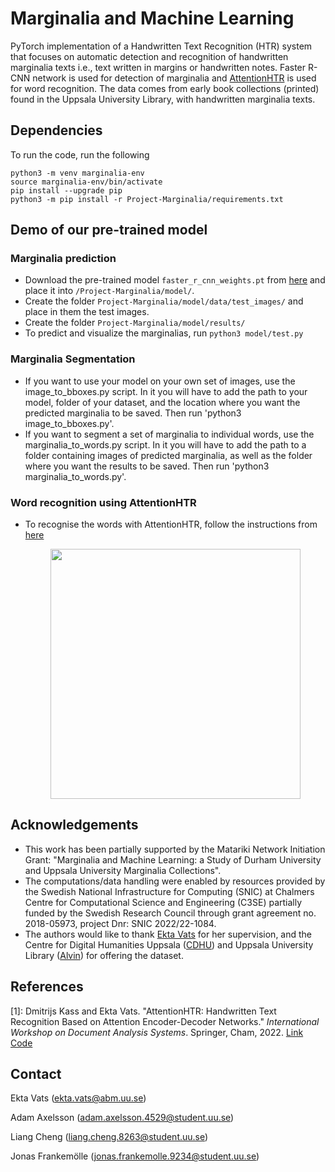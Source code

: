 # Marginalia and Machine Learning

PyTorch implementation of a Handwritten Text Recognition (HTR) system that focuses on automatic detection and recognition of handwritten marginalia texts i.e., text written in margins or handwritten notes. Faster R-CNN network is used for detection of marginalia and [AttentionHTR](https://github.com/dmitrijsk/AttentionHTR) is used for word recognition. The data comes from early book collections (printed) found in the Uppsala University Library, with handwritten marginalia texts.


## Dependencies 

To run the code, run the following

```
python3 -m venv marginalia-env
source marginalia-env/bin/activate
pip install --upgrade pip
python3 -m pip install -r Project-Marginalia/requirements.txt
```


## Demo of our pre-trained model

### Marginalia prediction
* Download the pre-trained model `faster_r_cnn_weights.pt` from [here](https://drive.google.com/drive/folders/1k2CxBbIyVp_7iq5-vQgBsP5nOtMSlSIj?usp=sharing) and place it into `/Project-Marginalia/model/`.
* Create the folder `Project-Marginalia/model/data/test_images/` and place in them the test images.
* Create the folder `Project-Marginalia/model/results/`
* To predict and visualize the marginalias, run ```python3 model/test.py```

### Marginalia Segmentation
* If you want to use your model on your own set of images, use the image_to_bboxes.py script. In it you will have to add the path to your model, folder of your dataset, and the location where you want the predicted marginalia to be saved. Then run 'python3 image_to_bboxes.py'.
* If you want to segment a set of marginalia to individual words, use the marginalia_to_words.py script. In it you will have to add the path to a folder containing images of predicted marginalia, as well as the folder where you want the results to be saved. Then run 'python3 marginalia_to_words.py'.

### Word recognition using AttentionHTR
* To recognise the words with AttentionHTR, follow the instructions from [here](https://github.com/dmitrijsk/AttentionHTR)

  <center><img src="https://user-images.githubusercontent.com/73716649/224288003-be1a65da-8e85-438b-b78a-ce5662fbf5f3.png" height="400" > 
 

## Acknowledgements
* This work has been partially supported by the Matariki Network Initiation Grant: "Marginalia and Machine Learning: a Study of Durham University and Uppsala University Marginalia Collections".
* The computations/data handling were enabled by resources provided by the Swedish National Infrastructure for Computing (SNIC) at Chalmers Centre for Computational Science and Engineering (C3SE) partially funded by the Swedish Research Council through grant agreement no. 2018-05973, project Dnr: SNIC 2022/22-1084.
* The authors would like to thank [Ekta Vats](https://www.ektavats.se/) for her supervision, and the Centre for Digital Humanities Uppsala ([CDHU](https://www.abm.uu.se/cdhu-eng)) and Uppsala University Library ([Alvin](https://www.alvin-portal.org/alvin/view.jsf?pid=alvin-organisation%3A16&dswid=-1828)) for offering the dataset.


## References
[1]: Dmitrijs Kass and Ekta Vats. "AttentionHTR: Handwritten Text Recognition Based on Attention Encoder-Decoder Networks." *International Workshop on Document Analysis Systems*. Springer, Cham, 2022. [Link](https://link.springer.com/chapter/10.1007/978-3-031-06555-2_34) [Code](https://github.com/dmitrijsk/AttentionHTR)

## Contact

Ekta Vats (ekta.vats@abm.uu.se)

Adam Axelsson (adam.axelsson.4529@student.uu.se)

Liang Cheng (liang.cheng.8263@student.uu.se)

Jonas Frankemölle (jonas.frankemolle.9234@student.uu.se)
